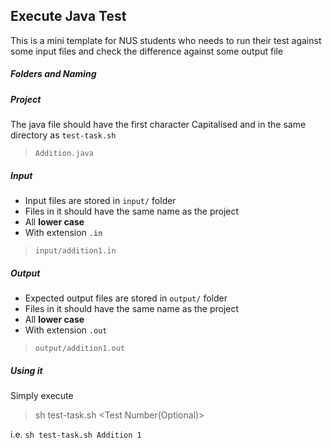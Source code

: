 ## Execute Java Test 

This is a mini template for NUS students who needs to run their test against some input files and check the difference against some output file 

##### Folders and Naming

##### Project 

The java file should have the first character Capitalised and in the same directory as `test-task.sh`

> `Addition.java`

##### Input 

- Input files are stored in `input/` folder 
- Files in it should have the same name as the project 
- All **lower case** 
- With extension `.in`

> `input/addition1.in`

##### Output

- Expected output files are stored in `output/` folder 
- Files in it should have the same name as the project 
- All **lower case** 
- With extension `.out`

> `output/addition1.out`

##### Using it 

Simply execute 

> sh test-task.sh <Project Name> <Test Number(Optional)>

i.e. `sh test-task.sh Addition 1` 